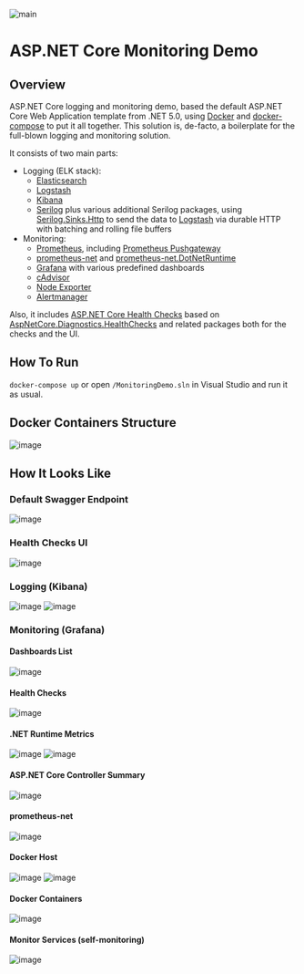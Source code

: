 ![main](https://github.com/dropsonic/aspnetcore-monitoringdemo/actions/workflows/main.yml/badge.svg?branch=main)

# ASP.NET Core Monitoring Demo

## Overview

ASP.NET Core logging and monitoring demo, based the default ASP.NET Core Web Application template from .NET 5.0, using [Docker](https://www.docker.com/) and [docker-compose](https://docs.docker.com/compose/) to put it all together.
This solution is, de-facto, a boilerplate for the full-blown logging and monitoring solution.

It consists of two main parts:

* Logging (ELK stack):
  * [Elasticsearch](https://github.com/elastic/elasticsearch)
  * [Logstash](https://github.com/elastic/logstash)
  * [Kibana](https://github.com/elastic/kibana)
  * [Serilog](https://github.com/serilog/serilog) plus various additional Serilog packages, using [Serilog.Sinks.Http](https://github.com/FantasticFiasco/serilog-sinks-http) to send the data to [Logstash](https://github.com/elastic/logstash) via durable HTTP with batching and rolling file buffers
* Monitoring:
  * [Prometheus](https://github.com/prometheus/prometheus), including [Prometheus Pushgateway](https://github.com/prometheus/pushgateway)
  * [prometheus-net](https://github.com/prometheus-net/prometheus-net) and [prometheus-net.DotNetRuntime](https://github.com/djluck/prometheus-net.DotNetRuntime)
  * [Grafana](https://github.com/grafana/grafana) with various predefined dashboards
  * [cAdvisor](https://github.com/google/cadvisor)
  * [Node Exporter](https://github.com/prometheus/node_exporter)
  * [Alertmanager](https://github.com/prometheus/alertmanager)

Also, it includes [ASP.NET Core Health Checks](https://docs.microsoft.com/en-us/aspnet/core/host-and-deploy/health-checks?view=aspnetcore-5.0) based on [AspNetCore.Diagnostics.HealthChecks](https://github.com/Xabaril/AspNetCore.Diagnostics.HealthChecks) and related packages both for the checks and the UI.

## How To Run
`docker-compose up` or open `/MonitoringDemo.sln` in Visual Studio and run it as usual.

## Docker Containers Structure
![image](https://user-images.githubusercontent.com/1544021/109529760-14bddd80-7ac7-11eb-93b2-1b741290400b.png)

## How It Looks Like

### Default Swagger Endpoint
![image](https://user-images.githubusercontent.com/1544021/109526636-d96ddf80-7ac3-11eb-982f-fbe2abd45dd1.png)

### Health Checks UI
![image](https://user-images.githubusercontent.com/1544021/109526733-f30f2700-7ac3-11eb-849f-8958dad64a53.png)

### Logging (Kibana)
![image](https://user-images.githubusercontent.com/1544021/109527307-8ba5a700-7ac4-11eb-8d56-233193e5e836.png)
![image](https://user-images.githubusercontent.com/1544021/109527154-6749ca80-7ac4-11eb-9b7a-a900dda82636.png)

### Monitoring (Grafana)

#### Dashboards List
![image](https://user-images.githubusercontent.com/1544021/109527396-a546ee80-7ac4-11eb-936e-e6a2c8a2d444.png)

#### Health Checks
![image](https://user-images.githubusercontent.com/1544021/109528944-41252a00-7ac6-11eb-8f83-383a4a07e271.png)

#### .NET Runtime Metrics
![image](https://user-images.githubusercontent.com/1544021/109528300-96147080-7ac5-11eb-9378-f10bc7a410db.png)
![image](https://user-images.githubusercontent.com/1544021/109528360-a4628c80-7ac5-11eb-9ab1-4759636d8573.png)

#### ASP.NET Core Controller Summary
![image](https://user-images.githubusercontent.com/1544021/109528495-c65c0f00-7ac5-11eb-9ec7-415b98c2af2b.png)

#### prometheus-net
![image](https://user-images.githubusercontent.com/1544021/109528581-e390dd80-7ac5-11eb-84dd-40187fe6b6a2.png)

#### Docker Host
![image](https://user-images.githubusercontent.com/1544021/109528640-f60b1700-7ac5-11eb-9fe3-f5119a98aa96.png)
![image](https://user-images.githubusercontent.com/1544021/109528716-07ecba00-7ac6-11eb-94fb-2fa1acafeade.png)

#### Docker Containers
![image](https://user-images.githubusercontent.com/1544021/109529085-687bf700-7ac6-11eb-9f55-18620c69faa1.png)

#### Monitor Services (self-monitoring)
![image](https://user-images.githubusercontent.com/1544021/109529174-82b5d500-7ac6-11eb-8c43-3fb91f47b53d.png)

